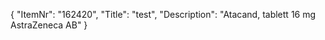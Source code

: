 {
  "ItemNr": "162420",
  "Title": "test",
  "Description": "Atacand, tablett 16 mg AstraZeneca AB"
}